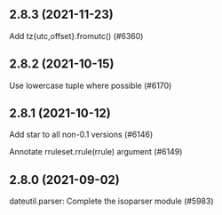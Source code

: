 ## 2.8.3 (2021-11-23)

Add tz{utc,offset}.fromutc() (#6360)

## 2.8.2 (2021-10-15)

Use lowercase tuple where possible (#6170)

## 2.8.1 (2021-10-12)

Add star to all non-0.1 versions (#6146)

Annotate rruleset.rrule(rrule) argument (#6149)

## 2.8.0 (2021-09-02)

dateutil.parser: Complete the isoparser module (#5983)

